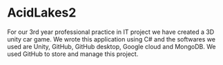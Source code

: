 # AcidLakes2
For our 3rd year professional practice in IT project we have created a 3D unity car game. We wrote this application using C# and the softwares we used are Unity, GitHub, GitHub desktop, Google cloud and MongoDB. We used GitHub to store and manage this project.
